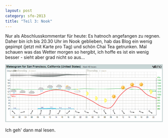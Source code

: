 ```yaml
---
layout: post
category: sfo-2013
title: "Teil 3: Nook"
---
```


Nur als Abschlusskommentar für heute: Es hatnoch angefangen zu regnen. Daher bin ich bis 20.30 Uhr im Nook geblieben, hab das Blog ein wenig gepimpt (jetzt mit Karte pro Tag) und schön Chai Tea getrunken. Mal schauen was das Wetter morgen so hergibt, ich hoffe es ist ein wenig besser - sieht aber grad nicht so aus...

![Wetter-Vorhersage](/images-blog/sfo-2013/20130319_wetter-vorhersage.png)

Ich geh' dann mal lesen.